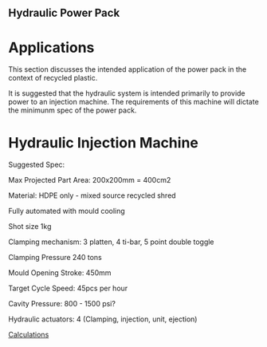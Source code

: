 ## Hydraulic Power Pack

# Applications


This section discusses the intended application of the power pack in the context of recycled plastic.

It is suggested that the hydraulic system is intended primarily to provide power to an injection machine. The requirements of this machine will dictate the minimunm spec of the power pack.



# Hydraulic Injection Machine

Suggested Spec:

Max Projected Part Area: 200x200mm = 400cm2

Material: HDPE only - mixed source recycled shred

Fully automated with mould cooling

Shot size 1kg

Clamping mechanism: 3 platten, 4 ti-bar, 5 point double toggle

Clamping Pressure 240 tons

Mould Opening Stroke: 450mm

Target Cycle Speed: 45pcs per hour

Cavity Pressure: 800 - 1500 psi?

Hydraulic actuators: 4 (Clamping,  injection, unit, ejection) 



[Calculations](http://www.gudmould.com/news/89.html)
